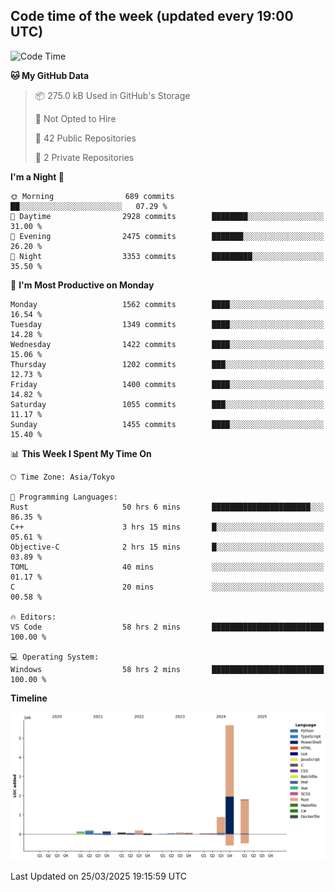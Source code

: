 ## Code time of the week (updated every 19:00 UTC)

<!--START_SECTION:waka-->
![Code Time](http://img.shields.io/badge/Code%20Time-4%2C502%20hrs%2034%20mins-blue)

**🐱 My GitHub Data** 

> 📦 275.0 kB Used in GitHub's Storage 
 > 
> 🚫 Not Opted to Hire
 > 
> 📜 42 Public Repositories 
 > 
> 🔑 2 Private Repositories 
 > 
**I'm a Night 🦉** 

```text
🌞 Morning                689 commits         ██░░░░░░░░░░░░░░░░░░░░░░░   07.29 % 
🌆 Daytime                2928 commits        ████████░░░░░░░░░░░░░░░░░   31.00 % 
🌃 Evening                2475 commits        ███████░░░░░░░░░░░░░░░░░░   26.20 % 
🌙 Night                  3353 commits        █████████░░░░░░░░░░░░░░░░   35.50 % 
```
📅 **I'm Most Productive on Monday** 

```text
Monday                   1562 commits        ████░░░░░░░░░░░░░░░░░░░░░   16.54 % 
Tuesday                  1349 commits        ████░░░░░░░░░░░░░░░░░░░░░   14.28 % 
Wednesday                1422 commits        ████░░░░░░░░░░░░░░░░░░░░░   15.06 % 
Thursday                 1202 commits        ███░░░░░░░░░░░░░░░░░░░░░░   12.73 % 
Friday                   1400 commits        ████░░░░░░░░░░░░░░░░░░░░░   14.82 % 
Saturday                 1055 commits        ███░░░░░░░░░░░░░░░░░░░░░░   11.17 % 
Sunday                   1455 commits        ████░░░░░░░░░░░░░░░░░░░░░   15.40 % 
```


📊 **This Week I Spent My Time On** 

```text
🕑︎ Time Zone: Asia/Tokyo

💬 Programming Languages: 
Rust                     50 hrs 6 mins       ██████████████████████░░░   86.35 % 
C++                      3 hrs 15 mins       █░░░░░░░░░░░░░░░░░░░░░░░░   05.61 % 
Objective-C              2 hrs 15 mins       █░░░░░░░░░░░░░░░░░░░░░░░░   03.89 % 
TOML                     40 mins             ░░░░░░░░░░░░░░░░░░░░░░░░░   01.17 % 
C                        20 mins             ░░░░░░░░░░░░░░░░░░░░░░░░░   00.58 % 

🔥 Editors: 
VS Code                  58 hrs 2 mins       █████████████████████████   100.00 % 

💻 Operating System: 
Windows                  58 hrs 2 mins       █████████████████████████   100.00 % 
```

**Timeline**

![Lines of Code chart](https://raw.githubusercontent.com/SARDONYX-sard/SARDONYX-sard/main/assets/bar_graph.png)


 Last Updated on 25/03/2025 19:15:59 UTC
<!--END_SECTION:waka-->
